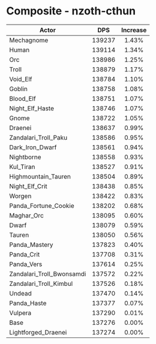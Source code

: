 # Composite - nzoth-cthun
| Actor | DPS | Increase |
|---|:---:|:---:|
|Mechagnome|139237|1.43%|
|Human|139114|1.34%|
|Orc|138986|1.25%|
|Troll|138879|1.17%|
|Void_Elf|138784|1.10%|
|Goblin|138758|1.08%|
|Blood_Elf|138751|1.07%|
|Night_Elf_Haste|138746|1.07%|
|Gnome|138722|1.05%|
|Draenei|138637|0.99%|
|Zandalari_Troll_Paku|138586|0.95%|
|Dark_Iron_Dwarf|138561|0.94%|
|Nightborne|138558|0.93%|
|Kul_Tiran|138527|0.91%|
|Highmountain_Tauren|138504|0.89%|
|Night_Elf_Crit|138438|0.85%|
|Worgen|138422|0.83%|
|Panda_Fortune_Cookie|138202|0.68%|
|Maghar_Orc|138095|0.60%|
|Dwarf|138079|0.59%|
|Tauren|138050|0.56%|
|Panda_Mastery|137823|0.40%|
|Panda_Crit|137708|0.31%|
|Panda_Vers|137614|0.25%|
|Zandalari_Troll_Bwonsamdi|137572|0.22%|
|Zandalari_Troll_Kimbul|137526|0.18%|
|Undead|137470|0.14%|
|Panda_Haste|137377|0.07%|
|Vulpera|137290|0.01%|
|Base|137276|0.00%|
|Lightforged_Draenei|137274|0.00%|
